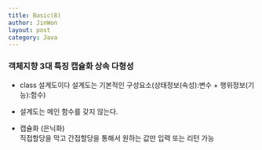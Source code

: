 ```yaml
---
title: Basic(8)
author: JinWon
layout: post
category: Java
---
```


### 객체지향 3대 특징 캡슐화 상속 다형성

* class 설계도이다
설계도는 기본적인 구성요소(상태정보(속성):변수 + 행위정보(기능):함수)

* 설계도는 메인 함수를 갖지 않는다.

* 캡슐화 (은닉화) <br>
 직접할당을 막고 간접할당을 통해서 원하는 값만 입력 또는 리턴 가능